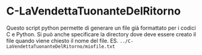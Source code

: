 # C-LaVendettaTuonanteDelRitorno
Questo script python permette di generare un file già formattato per i codici C e Python.
Si può anche specificare la directory dove deve essere creato il file quando viene chiesto il nome del file.
ES.
`../C-LaVendettaTuonanteDelRitorno/miofile.txt`
